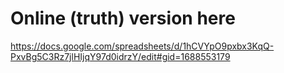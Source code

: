 # Online (truth) version here

https://docs.google.com/spreadsheets/d/1hCVYpO9pxbx3KqQ-PxvBg5C3Rz7jlHIjqY97d0idrzY/edit#gid=1688553179
